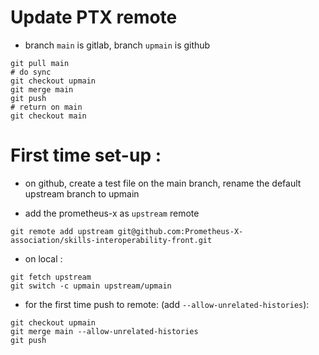 # Update PTX remote 
* branch `main` is gitlab, branch `upmain` is github

```
git pull main 
# do sync 
git checkout upmain
git merge main 
git push 
# return on main
git checkout main 
```

# First time set-up :

* on github, create a test file on the main branch, rename the default upstream branch to upmain 

* add the prometheus-x as `upstream` remote
```
git remote add upstream git@github.com:Prometheus-X-association/skills-interoperability-front.git
```

* on local : 
```
git fetch upstream
git switch -c upmain upstream/upmain
```

* for the first time push to remote: (add `--allow-unrelated-histories`): 
```
git checkout upmain
git merge main --allow-unrelated-histories
git push
```
